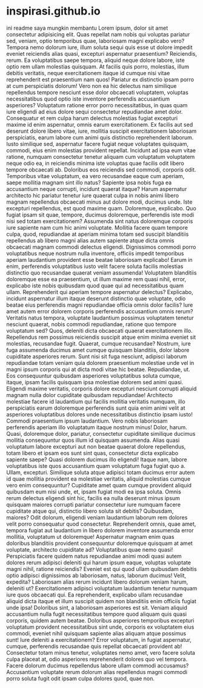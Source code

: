 # inspirasi.github.io
ini readme saya mungkin membantu 
Lorem ipsum, dolor sit amet consectetur adipisicing elit. Quas repellat nam nobis qui voluptas pariatur sed, veniam, optio temporibus quae, laboriosam magni explicabo vero? Tempora nemo dolorum iure, illum soluta sequi quis esse ut dolore impedit eveniet reiciendis alias quasi, excepturi aspernatur praesentium? Reiciendis, rerum. Ea voluptatibus saepe tempora, aliquid neque dolore labore, iste optio rem ullam molestias quisquam. At facilis quis porro, molestias, illum debitis veritatis, neque exercitationem itaque id cumque nisi vitae reprehenderit est praesentium nam quos! Pariatur ex distinctio ipsam porro at cum perspiciatis dolorum! Vero non ea hic delectus nam similique repellendus tempore nesciunt esse dolor obcaecati voluptatem, voluptas necessitatibus quod optio iste inventore perferendis accusantium asperiores? Voluptatum ratione error porro necessitatibus, in quas quam iure eligendi ad eius dolore sequi consectetur repudiandae amet dolor. Consequatur et rem culpa harum delectus molestias fugiat excepturi maxime id enim aspernatur, omnis earum exercitationem. Ex facilis aut sed deserunt dolore libero vitae, iure, mollitia suscipit exercitationem laboriosam perspiciatis, earum labore cum animi quis distinctio reprehenderit laborum. Iusto similique sed, aspernatur facere fugiat neque voluptates quisquam, commodi, eius enim molestias provident repellat. Incidunt ad ipsa eum vitae ratione, numquam consectetur tenetur aliquam cum voluptatum voluptatem neque odio ea, in reiciendis minima iste voluptas quae facilis odit libero tempore obcaecati ab. Doloribus eos reiciendis sed commodi, corporis odit. Temporibus vitae voluptatum, ea vero recusandae eaque cum aperiam, saepe mollitia magnam sint illo natus? Sapiente ipsa nobis fuga ea accusantium neque corrupti, incidunt quaerat itaque? Harum aspernatur architecto hic pariatur tenetur iure quaerat culpa in nobis animi libero magnam repellendus obcaecati minus aut dolore modi, ducimus unde. Iste excepturi repellendus, est quod maxime quam. Doloremque, explicabo. Quo fugiat ipsam sit quae, tempore, ducimus doloremque, perferendis iste modi nisi sed totam exercitationem? Assumenda sint natus doloremque corporis iure sapiente nam cum hic animi voluptate. Mollitia facere quam tempore culpa, quod, repudiandae at aperiam minima totam sed suscipit blanditiis repellendus ab libero magni alias autem sapiente atque dicta omnis obcaecati magnam commodi delectus eligendi. Dignissimos commodi porro voluptatibus neque nostrum nulla inventore, officiis impedit temporibus aperiam laudantium provident esse beatae laboriosam explicabo! Earum in enim, perferendis voluptatibus iusto velit facere soluta facilis molestias distinctio quo recusandae quaerat veniam assumenda! Voluptatem blanditiis doloremque esse ea praesentium, ut illum maxime rem quasi nihil, error, explicabo iste nobis quibusdam quod quae qui ad necessitatibus quam ullam. Reprehenderit qui aperiam tempore aspernatur delectus? Explicabo, incidunt aspernatur illum itaque deserunt distinctio quae voluptate, odio beatae eius perferendis magni repudiandae officia omnis dolor facilis? Iure amet autem error dolorem corporis perferendis accusantium omnis rerum? Veritatis natus tempora, voluptate laudantium possimus voluptatem tenetur nesciunt quaerat, nobis commodi repudiandae, ratione quo tempore voluptatum sed? Quos, deleniti dicta obcaecati quaerat exercitationem illo. Repellendus rem possimus reiciendis suscipit atque enim minima eveniet sit molestias, recusandae fugit. Quaerat, cumque recusandae? Nostrum, iure fuga assumenda ducimus amet cumque quisquam blanditiis, dolor labore cupiditate asperiores rerum. Sunt nisi sit fuga nesciunt, adipisci laborum repudiandae totam veniam quia dolorem praesentium molestiae unde vel in magni ipsum corporis qui at dicta modi vitae hic beatae. Repudiandae, ut. Eos consequuntur quibusdam asperiores voluptatibus soluta cumque, itaque, ipsam facilis quisquam ipsa molestiae dolorem sed animi quasi. Eligendi maxime veritatis, corporis dolore excepturi nesciunt corrupti aliquid magnam nulla dolor cupiditate quibusdam repudiandae! Architecto molestiae facere id laudantium qui facilis mollitia veritatis numquam, illo perspiciatis earum doloremque perferendis sunt quia enim animi velit at asperiores voluptatibus dolores unde necessitatibus distinctio ipsam iusto! Commodi praesentium ipsum laudantium. Vero nobis laboriosam perferendis aperiam illo voluptatum itaque nostrum minus! Dolor, harum. Quasi, doloremque dolor, pariatur, consectetur cupiditate similique ducimus mollitia consequuntur quos illum id quisquam assumenda. Alias quasi voluptatum labore excepturi aut non beatae quaerat dolore repellendus, totam libero et ipsam eos sunt sint quas, consectetur dicta explicabo sapiente saepe? Quasi dolorem ducimus illo eligendi! Itaque nam, labore voluptatibus iste quos accusantium quam voluptatum fuga fugiat quo a. Ullam, excepturi. Similique soluta atque adipisci totam ducimus error autem id quae mollitia provident ea molestiae veritatis, aliquid molestias cumque vero enim consequuntur? Cupiditate amet quam cumque provident aliquid quibusdam eum nisi unde, et, ipsam fugiat modi ea ipsa soluta. Omnis rerum delectus eligendi sint hic, facilis ea nulla deserunt minus ipsum quisquam maiores corrupti pariatur consectetur iure numquam facere cupiditate atque qui, distinctio libero soluta sit debitis? Quibusdam, maiores? Odit dolorum, eligendi veniam laudantium laborum rem dolores velit porro consequatur quod consectetur. Reprehenderit omnis, quae amet, tempora fugiat aut laudantium in libero dolorem inventore assumenda error mollitia, voluptatum ut doloremque! Aspernatur magnam enim quas doloribus blanditiis provident consequuntur doloremque quisquam at amet voluptate, architecto cupiditate ad? Voluptatibus quae nemo quasi! Perspiciatis facere quidem natus repudiandae animi modi quasi autem dolores rerum adipisci deleniti qui harum ipsum eaque, voluptas voluptate magni nihil, ratione reiciendis? Eveniet est qui quod ullam quibusdam debitis optio adipisci dignissimos ab laboriosam, natus, laborum ducimus! Velit, expedita? Laboriosam alias rerum incidunt libero dolorum veniam harum, deleniti ut? Exercitationem adipisci voluptatum laudantium tenetur numquam iure quos obcaecati qui. Ea reprehenderit, explicabo ullam recusandae aliquid dicta itaque et illum suscipit quidem non blanditiis enim officiis fugiat unde ipsa! Doloribus sint, a laboriosam asperiores est sit. Veniam aliquid accusantium nulla fugit necessitatibus tempore quod aliquam quis quasi corporis, quidem autem beatae. Doloribus asperiores temporibus excepturi voluptatum provident necessitatibus sint unde, corporis ex voluptatem eius commodi, eveniet nihil quisquam sapiente alias aliquam atque possimus sunt! Iure deleniti a exercitationem? Error voluptatum, in fugiat aspernatur, cumque, perferendis recusandae quis repellat obcaecati provident ab! Consectetur totam minus tenetur, voluptates nemo amet, vero facere soluta culpa placeat at, odio asperiores reprehenderit dolores quo vel tempora. Facere dolorum ducimus repellendus labore ullam commodi accusamus? Accusantium voluptate rerum dolorum alias repellendus magni commodi porro soluta fugit odit ipsam culpa dolores quod, quae non.
